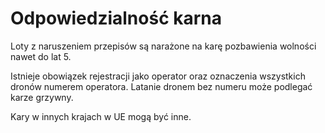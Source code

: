 # Odpowiedzialność karna

Loty z naruszeniem przepisów są narażone na karę pozbawienia wolności nawet do lat 5.

Istnieje obowiązek rejestracji jako operator oraz oznaczenia wszystkich dronów numerem operatora. Latanie dronem bez numeru może podlegać karze grzywny.

Kary w innych krajach w UE mogą być inne.
